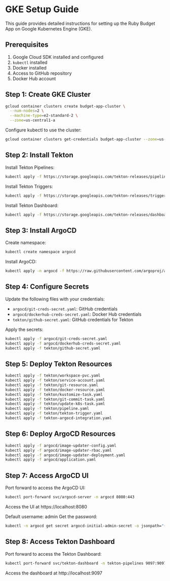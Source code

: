 # GKE Setup Guide

This guide provides detailed instructions for setting up the Ruby Budget App on Google Kubernetes Engine (GKE).

## Prerequisites

1. Google Cloud SDK installed and configured
2. `kubectl` installed
3. Docker installed
4. Access to GitHub repository
5. Docker Hub account

## Step 1: Create GKE Cluster

```bash
gcloud container clusters create budget-app-cluster \
  --num-nodes=2 \
  --machine-type=e2-standard-2 \
  --zone=us-central1-a
```

Configure kubectl to use the cluster:

```bash
gcloud container clusters get-credentials budget-app-cluster --zone=us-central1-a
```

## Step 2: Install Tekton

Install Tekton Pipelines:

```bash
kubectl apply -f https://storage.googleapis.com/tekton-releases/pipeline/latest/release.yaml
```

Install Tekton Triggers:

```bash
kubectl apply -f https://storage.googleapis.com/tekton-releases/triggers/latest/release.yaml
```

Install Tekton Dashboard:

```bash
kubectl apply -f https://storage.googleapis.com/tekton-releases/dashboard/latest/release.yaml
```

## Step 3: Install ArgoCD

Create namespace:

```bash
kubectl create namespace argocd
```

Install ArgoCD:

```bash
kubectl apply -n argocd -f https://raw.githubusercontent.com/argoproj/argo-cd/stable/manifests/install.yaml
```

## Step 4: Configure Secrets

Update the following files with your credentials:

- `argocd/git-creds-secret.yaml`: GitHub credentials
- `argocd/dockerhub-creds-secret.yaml`: Docker Hub credentials
- `tekton/github-secret.yaml`: GitHub credentials for Tekton

Apply the secrets:

```bash
kubectl apply -f argocd/git-creds-secret.yaml
kubectl apply -f argocd/dockerhub-creds-secret.yaml
kubectl apply -f tekton/github-secret.yaml
```

## Step 5: Deploy Tekton Resources

```bash
kubectl apply -f tekton/workspace-pvc.yaml
kubectl apply -f tekton/service-account.yaml
kubectl apply -f tekton/git-resource.yaml
kubectl apply -f tekton/docker-resource.yaml
kubectl apply -f tekton/kustomize-task.yaml
kubectl apply -f tekton/git-commit-task.yaml
kubectl apply -f tekton/update-k8s-task.yaml
kubectl apply -f tekton/pipeline.yaml
kubectl apply -f tekton/tekton-trigger.yaml
kubectl apply -f tekton-argocd-integration.yaml
```

## Step 6: Deploy ArgoCD Resources

```bash
kubectl apply -f argocd/image-updater-config.yaml
kubectl apply -f argocd/image-updater-rbac.yaml
kubectl apply -f argocd/image-updater-deployment.yaml
kubectl apply -f argocd/application.yaml
```

## Step 7: Access ArgoCD UI

Port forward to access the ArgoCD UI:

```bash
kubectl port-forward svc/argocd-server -n argocd 8080:443
```

Access the UI at https://localhost:8080

Default username: admin
Get the password:

```bash
kubectl -n argocd get secret argocd-initial-admin-secret -o jsonpath="{.data.password}" | base64 -d
```

## Step 8: Access Tekton Dashboard

Port forward to access the Tekton Dashboard:

```bash
kubectl port-forward svc/tekton-dashboard -n tekton-pipelines 9097:9097
```

Access the dashboard at http://localhost:9097